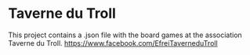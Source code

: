 # Taverne du Troll
This project contains a .json file with the board games at the association Taverne du Troll.
https://www.facebook.com/EfreiTaverneduTroll
